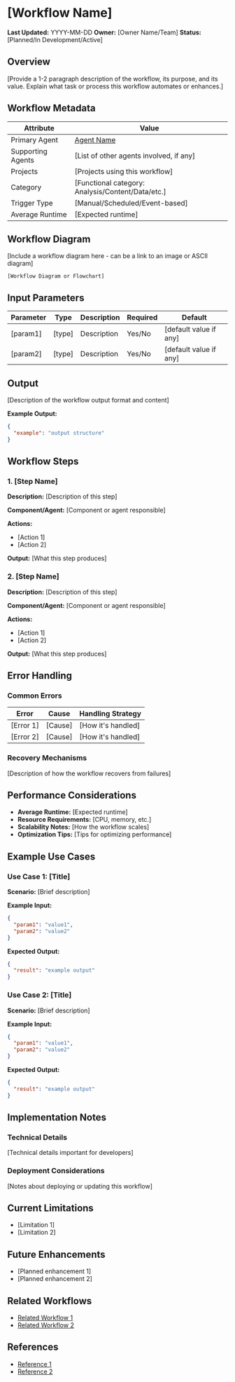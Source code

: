 # [Workflow Name]

**Last Updated:** YYYY-MM-DD
**Owner:** [Owner Name/Team]
**Status:** [Planned/In Development/Active]

## Overview

[Provide a 1-2 paragraph description of the workflow, its purpose, and its value. Explain what task or process this workflow automates or enhances.]

## Workflow Metadata

| Attribute | Value |
|-----------|-------|
| Primary Agent | [Agent Name](../../agents/[category]/[agent-name].md) |
| Supporting Agents | [List of other agents involved, if any] |
| Projects | [Projects using this workflow] |
| Category | [Functional category: Analysis/Content/Data/etc.] |
| Trigger Type | [Manual/Scheduled/Event-based] |
| Average Runtime | [Expected runtime] |

## Workflow Diagram

[Include a workflow diagram here - can be a link to an image or ASCII diagram]

```
[Workflow Diagram or Flowchart]
```

## Input Parameters

| Parameter | Type | Description | Required | Default |
|-----------|------|-------------|----------|---------|
| [param1] | [type] | Description | Yes/No | [default value if any] |
| [param2] | [type] | Description | Yes/No | [default value if any] |

## Output

[Description of the workflow output format and content]

**Example Output:**
```json
{
  "example": "output structure"
}
```

## Workflow Steps

### 1. [Step Name]

**Description:** [Description of this step]

**Component/Agent:** [Component or agent responsible]

**Actions:**
- [Action 1]
- [Action 2]

**Output:** [What this step produces]

### 2. [Step Name]

**Description:** [Description of this step]

**Component/Agent:** [Component or agent responsible]

**Actions:**
- [Action 1]
- [Action 2]

**Output:** [What this step produces]

## Error Handling

### Common Errors

| Error | Cause | Handling Strategy |
|-------|-------|-------------------|
| [Error 1] | [Cause] | [How it's handled] |
| [Error 2] | [Cause] | [How it's handled] |

### Recovery Mechanisms

[Description of how the workflow recovers from failures]

## Performance Considerations

- **Average Runtime:** [Expected runtime]
- **Resource Requirements:** [CPU, memory, etc.]
- **Scalability Notes:** [How the workflow scales]
- **Optimization Tips:** [Tips for optimizing performance]

## Example Use Cases

### Use Case 1: [Title]

**Scenario:** [Brief description]

**Example Input:**
```json
{
  "param1": "value1",
  "param2": "value2"
}
```

**Expected Output:**
```json
{
  "result": "example output"
}
```

### Use Case 2: [Title]

**Scenario:** [Brief description]

**Example Input:**
```json
{
  "param1": "value1",
  "param2": "value2"
}
```

**Expected Output:**
```json
{
  "result": "example output"
}
```

## Implementation Notes

### Technical Details

[Technical details important for developers]

### Deployment Considerations

[Notes about deploying or updating this workflow]

## Current Limitations

- [Limitation 1]
- [Limitation 2]

## Future Enhancements

- [Planned enhancement 1]
- [Planned enhancement 2]

## Related Workflows

- [Related Workflow 1](../by-agent/[agent-name]/[related-workflow-1].md)
- [Related Workflow 2](../by-agent/[agent-name]/[related-workflow-2].md)

## References

- [Reference 1](link-to-reference)
- [Reference 2](link-to-reference)
